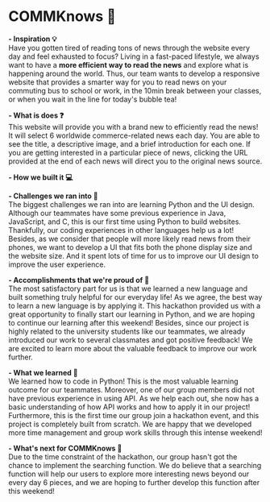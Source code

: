 # COMMKnows 📰

**- Inspiration 💡** <br>
Have you gotten tired of reading tons of news through the website every day and feel exhausted to focus? Living in a
fast-paced lifestyle, we always want to have a  **more efficient way to read the news** and explore what is happening
around the world. Thus, our team wants to develop a responsive website that provides a smarter way for you to read news
on your commuting bus to school or work, in the 10min break between your classes, or when you wait in the line for
today's bubble tea!

**- What is does ❓** <br>
This website will provide you with a brand new to efficiently read the news! It will select 6 worldwide commerce-related
news each day. You are able to see the title, a descriptive image, and a brief introduction for each one. If you are
getting interested in a particular piece of news, clicking the URL provided at the end of each news will direct you to
the original news source.

**- How we built it 💻** <br>

**- Challenges we ran into 🧐** <br>
The biggest challenges we ran into are learning Python and the UI design. Although our teammates have some previous
experience in Java, JavaScript, and C, this is our first time using Python to build websites. Thankfully, our coding
experiences in other languages help us a lot! Besides, as we consider that people will more likely read news from their
phones, we want to develop a UI that fits both the phone display size and the website size. And it spent lots of time
for us to improve our UI design to improve the user experience.

**- Accomplishments that we're proud of 🥳** <br>
The most satisfactory part for us is that we learned a new language and built something truly helpful for our everyday
life! As we agree, the best way to learn a new language is by applying it. This hackathon provided us with a great
opportunity to finally start our learning in Python, and we are hoping to continue our learning after this weekend!
Besides, since our project is highly related to the university students like our teammates, we already introduced our
work to several classmates and got positive feedback! We are excited to learn more about the valuable feedback to
improve our work further.

**- What we learned 📝** <br>
We learned how to code in Python! This is the most valuable learning outcome for our teammates. Moreover, one of our
group members did not have previous experience in using API. As we help each out, she now has a basic understanding of
how API works and how to apply it in our project! Furthermore, this is the first time our group join a hackathon event,
and this project is completely built from scratch. We are happy that we developed more time management and group work
skills through this intense weekend!

**- What's next for COMMKnows 📌** <br>
Due to the time constraint of the hackathon, our group hasn't got the chance to implement the searching function. We do
believe that a searching function will help our users to explore more interesting news beyond our every day 6 pieces,
and we are hoping to further develop this function after this weekend!



